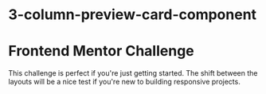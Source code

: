 # 3-column-preview-card-component

# Frontend Mentor Challenge

This challenge is perfect if you're just getting started. The shift between the layouts will be a nice test if you're new to building responsive projects.
